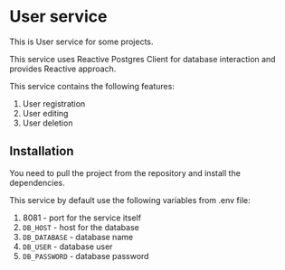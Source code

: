 # User service

This is User service for some projects.

This service uses Reactive Postgres Client for database interaction and provides Reactive approach.

This service contains the following features:

1. User registration
2. User editing
3. User deletion

## Installation

You need to pull the project from the repository and install the dependencies.

This service by default use the following variables from .env file:

1. 8081 - port for the service itself
2. `DB_HOST` - host for the database
3. `DB_DATABASE` - database name
4. `DB_USER` - database user
5. `DB_PASSWORD` - database password
